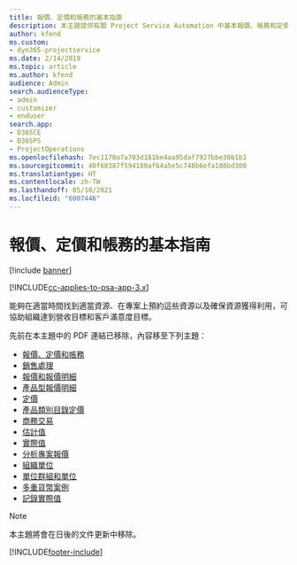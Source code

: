 ```yaml
---
title: 報價、定價和帳務的基本指南
description: 本主題提供有關 Project Service Automation 中基本報價、帳務和定價的資訊連結。
author: kfend
ms.custom:
- dyn365-projectservice
ms.date: 2/14/2019
ms.topic: article
ms.author: kfend
audience: Admin
search.audienceType:
- admin
- customizer
- enduser
search.app:
- D365CE
- D365PS
- ProjectOperations
ms.openlocfilehash: 7ec1170a7a703d181be4aa95daf7927bbe30b1b1
ms.sourcegitcommit: 40f68387f594180af64a5e5c748b6efa188bd300
ms.translationtype: HT
ms.contentlocale: zh-TW
ms.lasthandoff: 05/10/2021
ms.locfileid: "6007446"
---
```

# <a name="basic-guide-to-quoting-pricing-and-billing"></a>報價、定價和帳務的基本指南

[!include [banner](../../includes/psa-now-project-operations.md)]

[!INCLUDE[cc-applies-to-psa-app-3.x](../../includes/cc-applies-to-psa-app-3x.md)]

能夠在適當時間找到適當資源、在專案上預約這些資源以及確保資源獲得利用，可協助組織達到營收目標和客戶滿意度目標。 

先前在本主題中的 PDF 連結已移除，內容移至下列主題：

- [報價、定價和帳務](../quote-bill-price.md)
- [銷售處理](../basic-sales-process.md)
- [報價和報價明細](../basic-quote-lines.md)
- [產品型報價明細](../product-based-quote-lines.md)
- [定價](../basic-pricing.md)
- [產品類別目錄定價](../product-catalog-pricing.md)
- [商務交易](../basic-business-transactions.md)
- [估計值](../estimates.md)
- [實際值](../actuals.md)
- [分析專案報價](../basic-analyzing-quotes.md)
- [組織單位](../advanced-organizational.md)
- [單位群組和單位](../advanced-units.md)
- [多重貨幣案例](../advanced-currency.md)
- [記錄實際值](../advanced-actuals.md)

> [!NOTE]
> 本主題將會在日後的文件更新中移除。 


[!INCLUDE[footer-include](../../includes/footer-banner.md)]